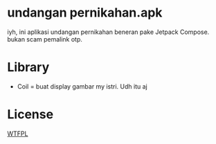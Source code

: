 # undangan pernikahan.apk
iyh, ini aplikasi undangan pernikahan beneran pake Jetpack Compose. bukan scam pemalink otp.

# Library
- Coil = buat display gambar my istri. Udh itu aj

# License
[WTFPL](/LICENSE)
